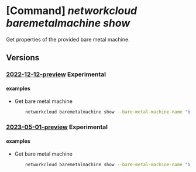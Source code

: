 # [Command] _networkcloud baremetalmachine show_

Get properties of the provided bare metal machine.

## Versions

### [2022-12-12-preview](/Resources/mgmt-plane/L3N1YnNjcmlwdGlvbnMve30vcmVzb3VyY2Vncm91cHMve30vcHJvdmlkZXJzL21pY3Jvc29mdC5uZXR3b3JrY2xvdWQvYmFyZW1ldGFsbWFjaGluZXMve30=/2022-12-12-preview.xml) **Experimental**

<!-- mgmt-plane /subscriptions/{}/resourcegroups/{}/providers/microsoft.networkcloud/baremetalmachines/{} 2022-12-12-preview -->

#### examples

- Get bare metal machine
    ```bash
        networkcloud baremetalmachine show --bare-metal-machine-name "bareMetalMachineName" --resource-group "resourceGroupName"
    ```

### [2023-05-01-preview](/Resources/mgmt-plane/L3N1YnNjcmlwdGlvbnMve30vcmVzb3VyY2Vncm91cHMve30vcHJvdmlkZXJzL21pY3Jvc29mdC5uZXR3b3JrY2xvdWQvYmFyZW1ldGFsbWFjaGluZXMve30=/2023-05-01-preview.xml) **Experimental**

<!-- mgmt-plane /subscriptions/{}/resourcegroups/{}/providers/microsoft.networkcloud/baremetalmachines/{} 2023-05-01-preview -->

#### examples

- Get bare metal machine
    ```bash
        networkcloud baremetalmachine show --bare-metal-machine-name "bareMetalMachineName" --resource-group "resourceGroupName"
    ```
